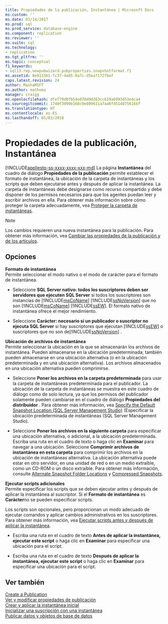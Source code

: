 ```yaml
---
title: Propiedades de la publicación, Instantánea | Microsoft Docs
ms.custom: ''
ms.date: 03/14/2017
ms.prod: sql
ms.prod_service: database-engine
ms.component: replication
ms.reviewer: ''
ms.suite: sql
ms.technology:
- replication
ms.tgt_pltfrm: ''
ms.topic: conceptual
f1_keywords:
- sql13.rep.newpubwizard.pubproperties.snapshotformat.f1
ms.assetid: 8e9133b1-fc37-4a85-8a7c-d5eaf172fbef
caps.latest.revision: 24
author: MashaMSFT
ms.author: mathoma
manager: craigg
ms.openlocfilehash: dfef79d0fb54e078d9d263cc619a6993d53e4ca4
ms.sourcegitcommit: 1740f3090b168c0e809611a7aa6fd514075616bf
ms.translationtype: HT
ms.contentlocale: es-ES
ms.lasthandoff: 05/03/2018
---
```

# <a name="publication-properties-snapshot"></a>Propiedades de la publicación, Instantánea
[!INCLUDE[appliesto-ss-xxxx-xxxx-xxx-md](../../includes/appliesto-ss-xxxx-xxxx-xxx-md.md)]
  La página **Instantánea** del cuadro de diálogo **Propiedades de la publicación** permite establecer el formato de instantánea, la ubicación de la carpeta de instantáneas y los scripts que deben ejecutarse antes y después de aplicar la instantánea. La carpeta de instantáneas debe designarse como recurso compartido y debe disponer de los permisos necesarios para que los agentes puedan leer y escribir archivos en ella. Para obtener más información sobre cómo proteger la carpeta adecuadamente, vea [Proteger la carpeta de instantáneas](../../relational-databases/replication/security/secure-the-snapshot-folder.md).  
  
> [!NOTE]  
>  Los cambios requieren una nueva instantánea para la publicación. Para obtener más información, vea [Cambiar las propiedades de la publicación y de los artículos](../../relational-databases/replication/publish/change-publication-and-article-properties.md).  
  
## <a name="options"></a>Opciones  
 **Formato de instantánea**  
 Permite seleccionar el modo nativo o el modo de carácter para el formato de instantánea.  
  
-   Seleccione **SQL Server nativo: todos los suscriptores deben ser servidores que ejecuten SQL Server** si todos los suscriptores son instancias de [!INCLUDE[msCoName](../../includes/msconame-md.md)] [!INCLUDE[ssNoVersion](../../includes/ssnoversion-md.md)] que no son [!INCLUDE[msCoName](../../includes/msconame-md.md)] [!INCLUDE[ssEW](../../includes/ssew-md.md)]. El formato nativo de instantánea ofrece el mejor rendimiento.  
  
-   Seleccione **Carácter: necesario si un publicador o suscriptor no ejecuta SQL Server** si hay suscriptores que ejecutan [!INCLUDE[ssEW](../../includes/ssew-md.md)] o suscriptores que no son de[!INCLUDE[ssNoVersion](../../includes/ssnoversion-md.md)] .  
  
 **Ubicación de archivos de instantánea**  
 Permite seleccionar la ubicación en la que se almacenarán los archivos de instantánea. Pueden almacenarse en la ubicación predeterminada; también pueden almacenarse en una ubicación alternativa (o en la ubicación predeterminada y en una ubicación alternativa). Los archivos almacenados en una ubicación alternativa pueden comprimirse.  
  
-   Seleccione **Poner los archivos en la carpeta predeterminada** para usar la carpeta de instantáneas predeterminada para el publicador. La ubicación de la carpeta de instantáneas se muestra en este cuadro de diálogo como de solo lectura, ya que los permisos del publicador solamente pueden cambiarse en el cuadro de diálogo **Propiedades del distribuidor** . Para obtener más información, vea [Specify the Default Snapshot Location &#40;SQL Server Management Studio&#41;](../../relational-databases/replication/specify-the-default-snapshot-location-sql-server-management-studio.md) (Especificar la ubicación predeterminada de instantáneas (SQL Server Management Studio).  
  
-   Seleccione **Poner los archivos en la siguiente carpeta** para especificar una ubicación alternativa, o adicional, a la ubicación predeterminada. Escriba una ruta en el cuadro de texto o haga clic en **Examinar** para navegar a una ubicación. Seleccione **Comprimir archivos de instantánea en esta carpeta** para comprimir los archivos en la ubicación de instantáneas alternativa. La ubicación alternativa puede estar en otro servidor, en una unidad de red o en un medio extraíble, como un CD-ROM o un disco extraíble. Para obtener más información, consulte [Alternate Snapshot Folder Locations](../../relational-databases/replication/alternate-snapshot-folder-locations.md) y [Compressed Snapshots](../../relational-databases/replication/compressed-snapshots.md).  
  
 **Ejecutar scripts adicionales**  
 Permite especificar los scripts que se deben ejecutar antes y después de aplicar la instantánea al suscriptor. Si el **Formato de instantánea** es **Carácter**no se pueden especificar scripts.  
  
 Los scripts son opcionales, pero proporcionan un modo adecuado de ejecutar comandos y aplicar cambios administrativos en los suscriptores. Para obtener más información, vea [Ejecutar scripts antes y después de aplicar la instantánea](../../relational-databases/replication/execute-scripts-before-and-after-the-snapshot-is-applied.md).  
  
-   Escriba una ruta en el cuadro de texto **Antes de aplicar la instantánea, ejecutar este script** o haga clic en **Examinar** para especificar una ubicación para el script.  
  
-   Escriba una ruta en el cuadro de texto **Después de aplicar la instantánea, ejecutar este script** o haga clic en **Examinar** para especificar una ubicación para el script.  
  
## <a name="see-also"></a>Ver también  
 [Create a Publication](../../relational-databases/replication/publish/create-a-publication.md)   
 [Ver y modificar propiedades de publicación](../../relational-databases/replication/publish/view-and-modify-publication-properties.md)   
 [Crear y aplicar la instantánea inicial](../../relational-databases/replication/create-and-apply-the-initial-snapshot.md)   
 [Inicializar una suscripción con una instantánea](../../relational-databases/replication/initialize-a-subscription-with-a-snapshot.md)   
 [Publicar datos y objetos de base de datos](../../relational-databases/replication/publish/publish-data-and-database-objects.md)  
  
  
